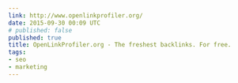 ```yaml
---
link: http://www.openlinkprofiler.org/
date: 2015-09-30 00:09 UTC
# published: false
published: true
title: OpenLinkProfiler.org - The freshest backlinks. For free.
tags:
- seo
- marketing
---
```



